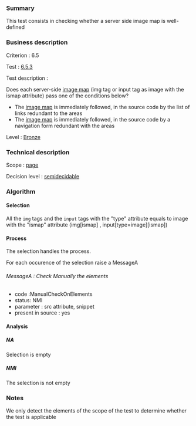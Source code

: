 ### Summary

This test consists in checking whether a server side image map is
well-defined

### Business description

Criterion : 6.5

Test : [6.5.3](http://www.braillenet.org/accessibilite/referentiel-aw21-en/index.php#test-6-5-3)

Test description :

Does each server-side [image
map](index.php/glossary-76.html#mImgReactive) (img tag or input tag as
image with the ismap attribute) pass one of the conditions below?

-   The [image map](index.php/glossary-76.html#mImgReactive) is
    immediately followed, in the source code by the list of links
    redundant to the areas
-   The [image map](index.php/glossary-76.html#mImgReactive) is
    immediately followed, in the source code by a navigation form
    redundant with the areas

Level : [Bronze](/en/category/rules-design/accessiweb-11/level/bronze)

### Technical description

Scope : [page](/en/category/rules-design/accessiweb-11/scope/page)

Decision level :
[semidecidable](/en/category/rules-design/accessiweb-11/decision-level/semidecidable)

### Algorithm

#### Selection

All the `img` tags and the `input` tags with the "type" attribute
equals to image with the "ismap" attribute (img[ismap] ,
input[type=image][ismap])

#### Process

The selection handles the process.

For each occurence of the selection raise a MessageA

###### MessageA : Check Manually the elements

-   code :ManualCheckOnElements
-   status: NMI
-   parameter : src attribute, snippet
-   present in source : yes

#### Analysis

##### NA

Selection is empty

##### NMI

The selection is not empty

### Notes

We only detect the elements of the scope of the test to determine
whether the test is applicable
